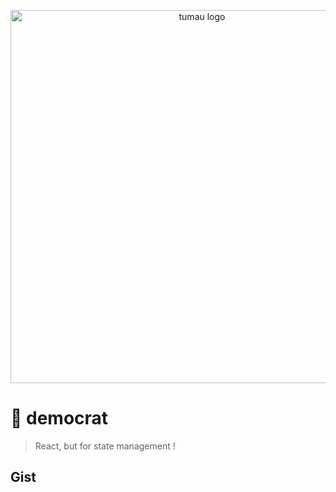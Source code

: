<p align="center">
  <img src="https://github.com/etienne-dldc/democrat/blob/master/design/logo.svg" width="597" alt="tumau logo">
</p>

# 📜 democrat

> React, but for state management !

## Gist

```

```
